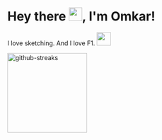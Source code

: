 # Hey there <img src="https://raw.githubusercontent.com/MartinHeinz/MartinHeinz/master/wave.gif" width="30px">, I'm Omkar!

I love sketching. And I love F1. <img src="https://cultofthepartyparrot.com/parrots/hd/shuffleparrot.gif" width="32" height="30"/>

<p>
<!--   <img src="https://komarev.com/ghpvc/?username=sudo-boo" alt="wermos" style="vertical-align:middle;" /> -->
<!--   <a href="https://www.linkedin.com/in/omkar-shirpure/">
    <img src="https://img.shields.io/badge/OmkarShirpure-blue?style=flat-square&logo=Linkedin&logoColor=white" alt="LinkedIn: Omkar Shirpure" style="vertical-align:middle;" />
  </a> -->
</p> 

<div style="display: flex; align-items: center;">
  <!-- Streak Stats Image with set height -->
  <img align="center" src="http://github-readme-streak-stats.herokuapp.com?user=sudo-boo&theme=radical&date_format=M%20j%5B%2C%20Y%5D&hide_border=true&cache_seconds=1200" alt="github-streaks" style="height: 180px;">
  
  <!-- GitHub Stats Image with set height -->
   <!-- <img align="center" src="https://github-readme-stats.vercel.app/api?username=sudo-boo&count_private=true&show_icons=true&theme=radical&cache_seconds=1200&hide_border=true" alt="Sudo-boo's GitHub Stats" style="height: 180px;">-->
</div>


<!-- 
[![GitHub sudo-boo](https://img.shields.io/github/followers/sudo-boo?label=follow&style=social)](https://github.com/sudo-boo)

🌱 I’m currently self-learning **Unity** based 2D Game Development and various **Blockchain** related topics.
- 💬 Ask me about anything, I am happy to help.
- 📫 How to reach me: [desai.laxman2001@gmail.com](mailto:desai.laxman2001@gmail.com)
- ❤️ Solving Problems & Open Source!
- ⚡ Fun fact: I learned to code at the start of the pandemic!

## Languages and Tools

<code><img height="30" src="https://raw.githubusercontent.com/github/explore/80688e429a7d4ef2fca1e82350fe8e3517d3494d/topics/flutter/flutter.png"></code>
<code><img height="30" src="https://raw.githubusercontent.com/github/explore/80688e429a7d4ef2fca1e82350fe8e3517d3494d/topics/cpp/cpp.png"></code>
<code><img height="30" src="https://raw.githubusercontent.com/github/explore/80688e429a7d4ef2fca1e82350fe8e3517d3494d/topics/git/git.png"></code>
<code><img height="30" src="https://raw.githubusercontent.com/github/explore/80688e429a7d4ef2fca1e82350fe8e3517d3494d/topics/typescript/typescript.png"></code>
<code><img height="30" src="https://raw.githubusercontent.com/github/explore/80688e429a7d4ef2fca1e82350fe8e3517d3494d/topics/javascript/javascript.png"></code>
<code><img height="30" src="https://raw.githubusercontent.com/github/explore/80688e429a7d4ef2fca1e82350fe8e3517d3494d/topics/python/python.png"></code>
<code><img height="30" src="https://raw.githubusercontent.com/github/explore/80688e429a7d4ef2fca1e82350fe8e3517d3494d/topics/mysql/mysql.png"></code>
<code><img height="30" src="https://raw.githubusercontent.com/github/explore/80688e429a7d4ef2fca1e82350fe8e3517d3494d/topics/mongodb/mongodb.png"></code>
<code><img height="30" src="https://raw.githubusercontent.com/github/explore/80688e429a7d4ef2fca1e82350fe8e3517d3494d/topics/express/express.png"></code>
<code><img height="30" src="https://raw.githubusercontent.com/github/explore/80688e429a7d4ef2fca1e82350fe8e3517d3494d/topics/docker/docker.png"></code>
<code><img height="30" src="https://raw.githubusercontent.com/github/explore/80688e429a7d4ef2fca1e82350fe8e3517d3494d/topics/matlab/matlab.png"></code>
<code><img height="30" src="https://raw.githubusercontent.com/github/explore/80688e429a7d4ef2fca1e82350fe8e3517d3494d/topics/jupyter-notebook/jupyter-notebook.png"></code>
<code><img height="30" src="https://raw.githubusercontent.com/github/explore/80688e429a7d4ef2fca1e82350fe8e3517d3494d/topics/tensorflow/tensorflow.png"></code>
<code><img height="30" src="https://raw.githubusercontent.com/github/explore/80688e429a7d4ef2fca1e82350fe8e3517d3494d/topics/opencv/opencv.png"></code>
<code><img height="30" src="https://raw.githubusercontent.com/github/explore/80688e429a7d4ef2fca1e82350fe8e3517d3494d/topics/scikit-learn/scikit-learn.png"></code>

###### (In no particular ordering)

<!--<div align="center">
     <a href="https://github.com/sudo-boo/github-readme-stats">
    <img src="https://github-readme-stats.vercel.app/api/top-langs/?username=sudo-boo&layout=compact&theme=tokyonight" alt="Top Langs" style="height: 180px;">
  </a> -->



<!--
## Stats

[![Laxman's GitHub stats](https://github-readme-stats.vercel.app/api?username=relaxxpls&show_icons=true&count_private=true&theme=tokyonight)](https://github.com/relaxxpls/)

[![GitHub Streak](https://github-readme-streak-stats.herokuapp.com?user=relaxxpls&theme=tokyonight&hide_border=true&date_format=M%20j%5B%2C%20Y%5D)](https://github.com/relaxxpls/)

![](https://hit.yhype.me/github/profile?user_id=63250453)

![](https://github-readme-stats.vercel.app/api/wakatime?username=relaxxpls&api_domain=wakapi.fijit.club&bg_color=1A202C&title_color=2F855A&icon_color=2F855A&text_color=ffffff&custom_title=Wakapi%20Week%20Stats&layout=compact)

**relaxxpls/relaxxpls** is a ✨ _special_ ✨ repository because its `README.md` (this file) appears on your GitHub profile.

Here are some ideas to get you started:

- 🔭 I’m currently working on ...
- 🌱 I’m currently learning ...
- 👯 I’m looking to collaborate on ...
- 🤔 I’m looking for help with ...
- 💬 Ask me about ...
- 📫 How to reach me: ...
-->
